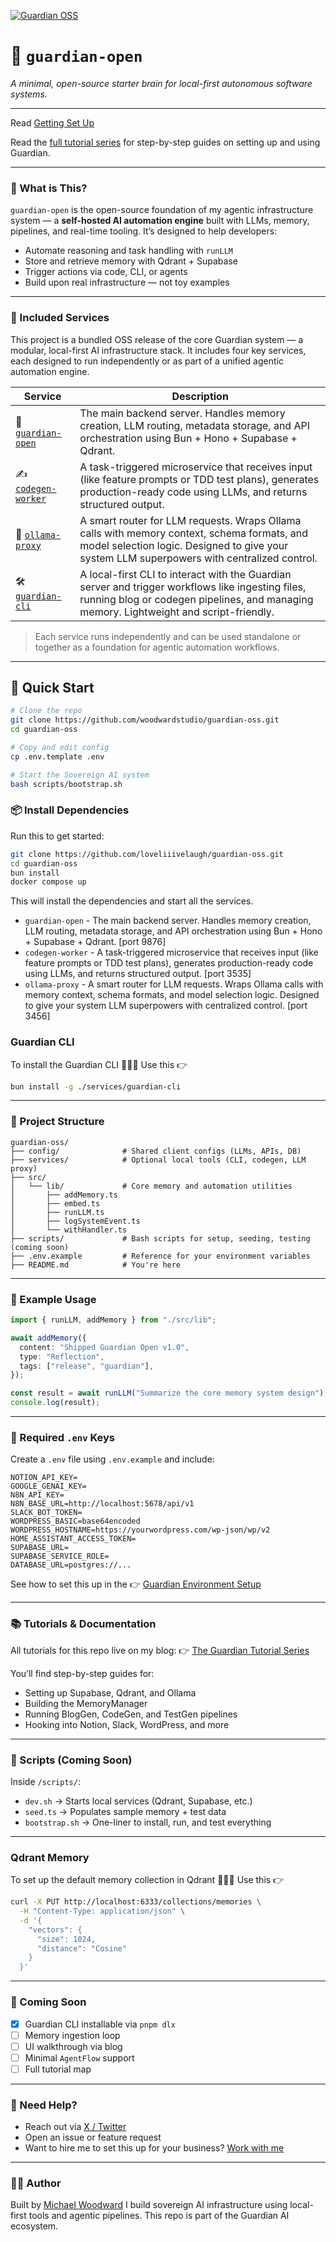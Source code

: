 [![Guardian OSS](https://img.shields.io/badge/guardian-oss-blue)](https://github.com/loveliiivelaugh/guardian-oss)

# 🧠 `guardian-open`

*A minimal, open-source starter brain for local-first autonomous software systems.*

---

Read [Getting Set Up](https://blog.woodwardwebdev.com/post/getting-set-up-tools-i-use-to-power-my-stack)

Read the [full tutorial series](https://blog.woodwardwebdev.com/post/the-guardian-tutorial-series) for step-by-step guides on setting up and using Guardian.

---

### 🚀 What is This?

`guardian-open` is the open-source foundation of my agentic infrastructure system — a **self-hosted AI automation engine** built with LLMs, memory, pipelines, and real-time tooling. It’s designed to help developers:

* Automate reasoning and task handling with `runLLM`
* Store and retrieve memory with Qdrant + Supabase
* Trigger actions via code, CLI, or agents
* Build upon real infrastructure — not toy examples

---

### 🧱 Included Services

This project is a bundled OSS release of the core Guardian system — a modular, local-first AI infrastructure stack. It includes four key services, each designed to run independently or as part of a unified agentic automation engine.

| Service                                          | Description                                                                                                                                                                                 |
| ------------------------------------------------ | ------------------------------------------------------------------------------------------------------------------------------------------------------------------------------------------- |
| 🧠 [`guardian-open`](./src)                      | The main backend server. Handles memory creation, LLM routing, metadata storage, and API orchestration using Bun + Hono + Supabase + Qdrant.                                                |
| ✍️ [`codegen-worker`](./services/codegen-worker) | A task-triggered microservice that receives input (like feature prompts or TDD test plans), generates production-ready code using LLMs, and returns structured output.                      |
| 🔁 [`ollama-proxy`](./services/ollama-proxy)     | A smart router for LLM requests. Wraps Ollama calls with memory context, schema formats, and model selection logic. Designed to give your system LLM superpowers with centralized control.  |
| 🛠️ [`guardian-cli`](./services/guardian-cli)    | A local-first CLI to interact with the Guardian server and trigger workflows like ingesting files, running blog or codegen pipelines, and managing memory. Lightweight and script-friendly. |

> Each service runs independently and can be used standalone or together as a foundation for agentic automation workflows.

---

## 🧠 Quick Start

```bash
# Clone the repo
git clone https://github.com/woodwardstudio/guardian-oss.git
cd guardian-oss

# Copy and edit config
cp .env.template .env

# Start the Sovereign AI system
bash scripts/bootstrap.sh
```

### 📦 Install Dependencies

Run this to get started:

```bash
git clone https://github.com/loveliiivelaugh/guardian-oss.git
cd guardian-oss
bun install
docker compose up
```
This will install the dependencies and start all the services.

* `guardian-open` - The main backend server. Handles memory creation, LLM routing, metadata storage, and API orchestration using Bun + Hono + Supabase + Qdrant. [port 9876]
* `codegen-worker` - A task-triggered microservice that receives input (like feature prompts or TDD test plans), generates production-ready code using LLMs, and returns structured output. [port 3535]
* `ollama-proxy` - A smart router for LLM requests. Wraps Ollama calls with memory context, schema formats, and model selection logic. Designed to give your system LLM superpowers with centralized control. [port 3456]

### Guardian CLI
To install the Guardian CLI
🧙🏼‍♂️ Use this 👉
```bash
bun install -g ./services/guardian-cli
```

---

### 📁 Project Structure

```
guardian-oss/
├── config/              # Shared client configs (LLMs, APIs, DB)
├── services/            # Optional local tools (CLI, codegen, LLM proxy)
├── src/
│   └── lib/             # Core memory and automation utilities
│       ├── addMemory.ts
│       ├── embed.ts
│       ├── runLLM.ts
│       ├── logSystemEvent.ts
│       └── withHandler.ts
├── scripts/             # Bash scripts for setup, seeding, testing (coming soon)
├── .env.example         # Reference for your environment variables
├── README.md            # You're here
```

---

### 🧪 Example Usage

```ts
import { runLLM, addMemory } from "./src/lib";

await addMemory({
  content: "Shipped Guardian Open v1.0",
  type: "Reflection",
  tags: ["release", "guardian"],
});

const result = await runLLM("Summarize the core memory system design");
console.log(result);
```

---

### 🔐 Required `.env` Keys

Create a `.env` file using `.env.example` and include:

```env
NOTION_API_KEY=
GOOGLE_GENAI_KEY=
N8N_API_KEY=
N8N_BASE_URL=http://localhost:5678/api/v1
SLACK_BOT_TOKEN=
WORDPRESS_BASIC=base64encoded
WORDPRESS_HOSTNAME=https://yourwordpress.com/wp-json/wp/v2
HOME_ASSISTANT_ACCESS_TOKEN=
SUPABASE_URL=
SUPABASE_SERVICE_ROLE=
DATABASE_URL=postgres://...
```
See how to set this up in the 👉 [Guardian Environment Setup]()

---

### 📚 Tutorials & Documentation

All tutorials for this repo live on my blog:
👉 [The Guardian Tutorial Series](https://blog.woodwardwebdev.com/post/the-guardian-tutorial-series)

You’ll find step-by-step guides for:

* Setting up Supabase, Qdrant, and Ollama
* Building the MemoryManager
* Running BlogGen, CodeGen, and TestGen pipelines
* Hooking into Notion, Slack, WordPress, and more

---

### 🔧 Scripts (Coming Soon)

Inside `/scripts/`:

* `dev.sh` → Starts local services (Qdrant, Supabase, etc.)
* `seed.ts` → Populates sample memory + test data
* `bootstrap.sh` → One-liner to install, run, and test everything

---

### Qdrant Memory
To set up the default memory collection in Qdrant
🧙🏼‍♂️ Use this 👉
```bash
curl -X PUT http://localhost:6333/collections/memories \
  -H "Content-Type: application/json" \
  -d '{
    "vectors": {
      "size": 1024,
      "distance": "Cosine"
    }
  }'
```

---

### 🧩 Coming Soon

* [x] Guardian CLI installable via `pnpm dlx`
* [ ] Memory ingestion loop
* [ ] UI walkthrough via blog
* [ ] Minimal `AgentFlow` support
* [ ] Full tutorial map

---

### 💬 Need Help?

* Reach out via [X / Twitter](https://x.com/LoveLiiiveLaugh)
* Open an issue or feature request
* Want to hire me to set this up for your business? [Work with me](https://blog.woodwardwebdev.com/services)

---

### 🧙‍♂️ Author

Built by [Michael Woodward](https://blog.woodwardwebdev.com)
I build sovereign AI infrastructure using local-first tools and agentic pipelines.
This repo is part of the Guardian AI ecosystem.

